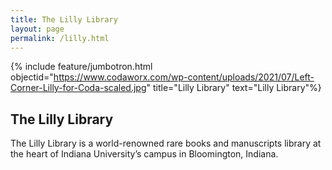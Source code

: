 ```yaml
---
title: The Lilly Library
layout: page
permalink: /lilly.html
---
```

{% include feature/jumbotron.html objectid="https://www.codaworx.com/wp-content/uploads/2021/07/Left-Corner-Lilly-for-Coda-scaled.jpg" title="Lilly Library" text="Lilly Library"%}

## The Lilly Library
The Lilly Library is a world-renowned rare books and manuscripts library at the heart of Indiana University’s campus in Bloomington, Indiana. 
